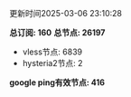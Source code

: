 更新时间2025-03-06 23:10:28

**总订阅: 160**
**总节点: 26197**
- vless节点: 6839
- hysteria2节点: 2

**google ping有效节点: 416**
